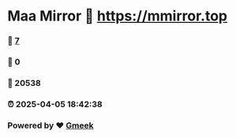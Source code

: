 # Maa Mirror :link: https://mmirror.top 
### :page_facing_up: [7](https://mmirror.top/tag.html) 
### :speech_balloon: 0 
### :hibiscus: 20538 
### :alarm_clock: 2025-04-05 18:42:38 
### Powered by :heart: [Gmeek](https://github.com/Meekdai/Gmeek)
